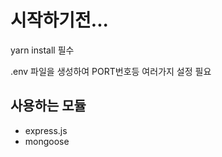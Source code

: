 # 시작하기전...



yarn install 필수

.env 파일을 생성하여 PORT번호등 여러가지 설정 필요



## 사용하는 모듈



- express.js
- mongoose